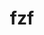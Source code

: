 ---
title: "fzf"
layout: cache
categories: [package, develop-2024-12-08]
meta: {"versions": ["0.56.2"], "compilers": ["gcc@=10.2.1"], "oss": ["centos7"], "platforms": ["linux"], "targets": ["x86_64_v3"], "stacks": ["developer-tools-manylinux2014", "root"], "num_specs": 1, "num_specs_by_stack": {"developer-tools-manylinux2014": 1, "root": 1}}
spec_details: [{"hash": "pbr4st33ifytjtc3uegbsyvzwgnrlqpc", "compiler": "gcc@=10.2.1", "versions": ["0.56.2"], "os": "centos7", "platform": "linux", "target": "x86_64_v3", "variants": ["build_system=makefile", "~vim"], "stacks": ["developer-tools-manylinux2014", "root"], "size": "-", "tarball": "https://binaries.spack.io/develop-2024-12-08/build_cache/linux-centos7-x86_64_v3/gcc-10.2.1/fzf-0.56.2/linux-centos7-x86_64_v3-gcc-10.2.1-fzf-0.56.2-pbr4st33ifytjtc3uegbsyvzwgnrlqpc.spack"}]
---